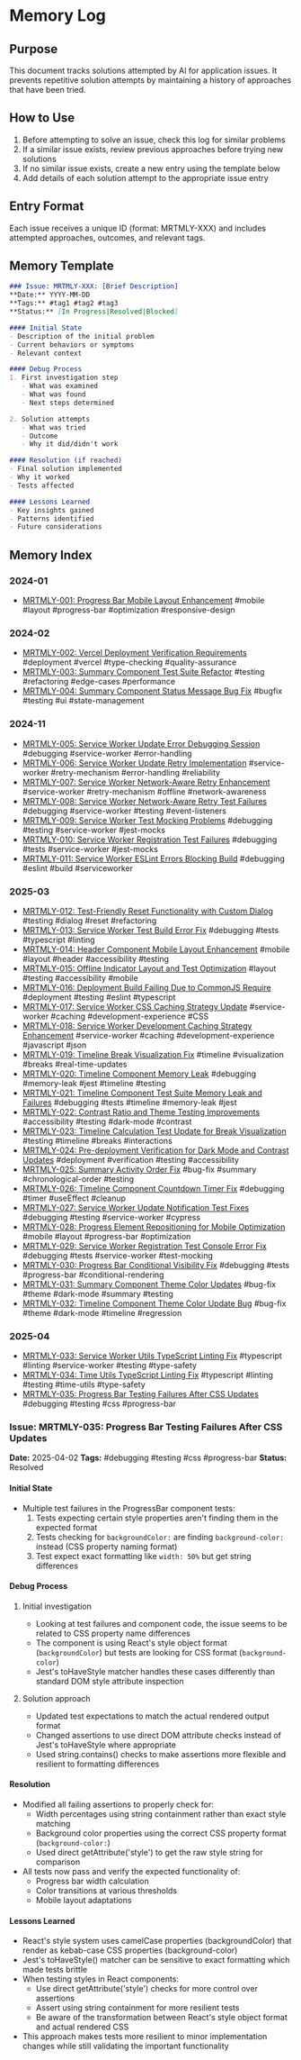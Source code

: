 # Memory Log

## Purpose
This document tracks solutions attempted by AI for application issues. It prevents repetitive solution attempts by maintaining a history of approaches that have been tried.

## How to Use
1. Before attempting to solve an issue, check this log for similar problems
2. If a similar issue exists, review previous approaches before trying new solutions
3. If no similar issue exists, create a new entry using the template below
4. Add details of each solution attempt to the appropriate issue entry

## Entry Format
Each issue receives a unique ID (format: MRTMLY-XXX) and includes attempted approaches, outcomes, and relevant tags.

## Memory Template
```markdown
### Issue: MRTMLY-XXX: [Brief Description]
**Date:** YYYY-MM-DD
**Tags:** #tag1 #tag2 #tag3
**Status:** [In Progress|Resolved|Blocked]

#### Initial State
- Description of the initial problem
- Current behaviors or symptoms
- Relevant context

#### Debug Process
1. First investigation step
   - What was examined
   - What was found
   - Next steps determined

2. Solution attempts
   - What was tried
   - Outcome
   - Why it did/didn't work

#### Resolution (if reached)
- Final solution implemented
- Why it worked
- Tests affected

#### Lessons Learned
- Key insights gained
- Patterns identified
- Future considerations
```

## Memory Index

### 2024-01
- [MRTMLY-001: Progress Bar Mobile Layout Enhancement](./logged_memories/MRTMLY-001-progress-bar-mobile-layout.md) #mobile #layout #progress-bar #optimization #responsive-design

### 2024-02
- [MRTMLY-002: Vercel Deployment Verification Requirements](./logged_memories/MRTMLY-002-vercel-deployment-verification.md) #deployment #vercel #type-checking #quality-assurance
- [MRTMLY-003: Summary Component Test Suite Refactor](./logged_memories/MRTMLY-003-summary-test-refactor.md) #testing #refactoring #edge-cases #performance
- [MRTMLY-004: Summary Component Status Message Bug Fix](./logged_memories/MRTMLY-004-summary-status-message-fix.md) #bugfix #testing #ui #state-management

### 2024-11
- [MRTMLY-005: Service Worker Update Error Debugging Session](./logged_memories/MRTMLY-005-service-worker-update-error.md) #debugging #service-worker #error-handling
- [MRTMLY-006: Service Worker Update Retry Implementation](./logged_memories/MRTMLY-006-service-worker-retry-mechanism.md) #service-worker #retry-mechanism #error-handling #reliability
- [MRTMLY-007: Service Worker Network-Aware Retry Enhancement](./logged_memories/MRTMLY-007-service-worker-network-aware-retry.md) #service-worker #retry-mechanism #offline #network-awareness
- [MRTMLY-008: Service Worker Network-Aware Retry Test Failures](./logged_memories/MRTMLY-008-service-worker-retry-test-failures.md) #debugging #service-worker #testing #event-listeners
- [MRTMLY-009: Service Worker Test Mocking Problems](./logged_memories/MRTMLY-009-service-worker-test-mocking.md) #debugging #testing #service-worker #jest-mocks
- [MRTMLY-010: Service Worker Registration Test Failures](./logged_memories/MRTMLY-010-service-worker-registration-test-failures.md) #debugging #tests #service-worker #jest-mocks
- [MRTMLY-011: Service Worker ESLint Errors Blocking Build](./logged_memories/MRTMLY-011-service-worker-eslint-errors.md) #debugging #eslint #build #serviceworker

### 2025-03
- [MRTMLY-012: Test-Friendly Reset Functionality with Custom Dialog](./logged_memories/MRTMLY-012-test-friendly-reset-functionality.md) #testing #dialog #reset #refactoring
- [MRTMLY-013: Service Worker Test Build Error Fix](./logged_memories/MRTMLY-013-service-worker-test-build-error.md) #debugging #tests #typescript #linting
- [MRTMLY-014: Header Component Mobile Layout Enhancement](./logged_memories/MRTMLY-014-header-mobile-layout.md) #mobile #layout #header #accessibility #testing
- [MRTMLY-015: Offline Indicator Layout and Test Optimization](./logged_memories/MRTMLY-015-offline-indicator-layout.md) #layout #testing #accessibility #mobile
- [MRTMLY-016: Deployment Build Failing Due to CommonJS Require](./logged_memories/MRTMLY-016-deployment-build-commonjs-require.md) #deployment #testing #eslint #typescript
- [MRTMLY-017: Service Worker CSS Caching Strategy Update](./logged_memories/MRTMLY-017-service-worker-css-caching.md) #service-worker #caching #development-experience #CSS
- [MRTMLY-018: Service Worker Development Caching Strategy Enhancement](./logged_memories/MRTMLY-018-service-worker-dev-caching.md) #service-worker #caching #development-experience #javascript #json
- [MRTMLY-019: Timeline Break Visualization Fix](./logged_memories/MRTMLY-019-timeline-break-visualization.md) #timeline #visualization #breaks #real-time-updates
- [MRTMLY-020: Timeline Component Memory Leak](./logged_memories/MRTMLY-020-timeline-memory-leak.md) #debugging #memory-leak #jest #timeline #testing
- [MRTMLY-021: Timeline Component Test Suite Memory Leak and Failures](./logged_memories/MRTMLY-021-timeline-test-suite-memory-leak.md) #debugging #tests #timeline #memory-leak #jest
- [MRTMLY-022: Contrast Ratio and Theme Testing Improvements](./logged_memories/MRTMLY-022-contrast-ratio-theme-testing.md) #accessibility #testing #dark-mode #contrast
- [MRTMLY-023: Timeline Calculation Test Update for Break Visualization](./logged_memories/MRTMLY-023-timeline-calculation-test.md) #testing #timeline #breaks #interactions
- [MRTMLY-024: Pre-deployment Verification for Dark Mode and Contrast Updates](./logged_memories/MRTMLY-024-dark-mode-predeployment.md) #deployment #verification #testing #accessibility
- [MRTMLY-025: Summary Activity Order Fix](./logged_memories/MRTMLY-025-summary-activity-order.md) #bug-fix #summary #chronological-order #testing
- [MRTMLY-026: Timeline Component Countdown Timer Fix](./logged_memories/MRTMLY-026-timeline-countdown-timer.md) #debugging #timer #useEffect #cleanup
- [MRTMLY-027: Service Worker Update Notification Test Fixes](./logged_memories/MRTMLY-027-service-worker-update-notification.md) #debugging #testing #service-worker #cypress
- [MRTMLY-028: Progress Element Repositioning for Mobile Optimization](./logged_memories/MRTMLY-028-progress-element-repositioning.md) #mobile #layout #progress-bar #optimization
- [MRTMLY-029: Service Worker Registration Test Console Error Fix](./logged_memories/MRTMLY-029-service-worker-registration-test.md) #debugging #tests #service-worker #test-mocking
- [MRTMLY-030: Progress Bar Conditional Visibility Fix](./logged_memories/MRTMLY-030-progress-bar-visibility.md) #debugging #tests #progress-bar #conditional-rendering
- [MRTMLY-031: Summary Component Theme Color Updates](./logged_memories/MRTMLY-031-summary-theme-colors.md) #bug-fix #theme #dark-mode #summary #testing
- [MRTMLY-032: Timeline Component Theme Color Update Bug](./logged_memories/MRTMLY-032-timeline-theme-colors.md) #bug-fix #theme #dark-mode #timeline #regression

### 2025-04
- [MRTMLY-033: Service Worker Utils TypeScript Linting Fix](./logged_memories/MRTMLY-033-service-worker-typescript-linting.md) #typescript #linting #service-worker #testing #type-safety
- [MRTMLY-034: Time Utils TypeScript Linting Fix](./logged_memories/MRTMLY-034-time-utils-typescript-linting.md) #typescript #linting #testing #time-utils #type-safety
- [MRTMLY-035: Progress Bar Testing Failures After CSS Updates](./logged_memories/MRTMLY-035-progress-bar-testing-failures.md) #debugging #testing #css #progress-bar

### Issue: MRTMLY-035: Progress Bar Testing Failures After CSS Updates
**Date:** 2025-04-02
**Tags:** #debugging #testing #css #progress-bar
**Status:** Resolved

#### Initial State
- Multiple test failures in the ProgressBar component tests:
  1. Tests expecting certain style properties aren't finding them in the expected format
  2. Tests checking for `backgroundColor:` are finding `background-color:` instead (CSS property naming format)
  3. Test expect exact formatting like `width: 50%` but get string differences

#### Debug Process
1. Initial investigation
   - Looking at test failures and component code, the issue seems to be related to CSS property name differences
   - The component is using React's style object format (`backgroundColor`) but tests are looking for CSS format (`background-color`)
   - Jest's toHaveStyle matcher handles these cases differently than standard DOM style attribute inspection

2. Solution approach
   - Updated test expectations to match the actual rendered output format
   - Changed assertions to use direct DOM attribute checks instead of Jest's toHaveStyle where appropriate
   - Used string.contains() checks to make assertions more flexible and resilient to formatting differences

#### Resolution
- Modified all failing assertions to properly check for:
  - Width percentages using string containment rather than exact style matching
  - Background color properties using the correct CSS property format (`background-color:`)
  - Used direct getAttribute('style') to get the raw style string for comparison
- All tests now pass and verify the expected functionality of:
  - Progress bar width calculation
  - Color transitions at various thresholds
  - Mobile layout adaptations

#### Lessons Learned
- React's style system uses camelCase properties (backgroundColor) that render as kebab-case CSS properties (background-color)
- Jest's toHaveStyle() matcher can be sensitive to exact formatting which made tests brittle
- When testing styles in React components:
  - Use direct getAttribute('style') checks for more control over assertions
  - Assert using string containment for more resilient tests
  - Be aware of the transformation between React's style object format and actual rendered CSS
- This approach makes tests more resilient to minor implementation changes while still validating the important functionality